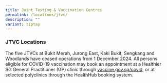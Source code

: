 ```yaml
---
title: Joint Testing & Vaccination Centres
permalink: /locations/jtvc/
description: ""
variant: tiptap
---
```

<h3><strong>JTVC Locations</strong></h3>
<p>The five JTVCs at Bukit Merah, Jurong East, Kaki Bukit, Sengkang and Woodlands
have ceased operations from 1 December 2024. All persons eligible for COVID-19
vaccination may book an appointment at a Healthier SG General Practitioner
(GP) clinic through <a href="http://vaccine.gov.sg/covid" rel="noopener noreferrer nofollow" target="_blank">vaccine.gov.sg/covid</a>, or at selected
polyclinics through the HealthHub booking system.</p>
<p></p>